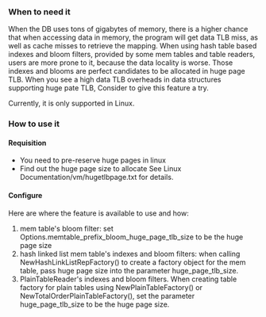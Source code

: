 ### When to need it
When the DB uses tons of gigabytes of memory, there is a higher chance that when accessing data in memory, the program will get data TLB miss, as well as cache misses to retrieve the mapping. When using hash table based indexes and bloom filters, provided by some mem tables and table readers, users are more prone to it, because the data locality is worse. Those indexes and blooms are perfect candidates to be allocated in huge page TLB. When you see a high data TLB overheads in data structures supporting huge pate TLB, Consider to give this feature a try.

Currently, it is only supported in Linux.

### How to use it
#### Requisition 
* You need to pre-reserve huge pages in linux
* Find out the huge page size to allocate
See Linux Documentation/vm/hugetlbpage.txt for details.

#### Configure
Here are where the feature is available to use and how:
1. mem table's bloom filter: set Options.memtable_prefix_bloom_huge_page_tlb_size to be the huge page size
2. hash linked list mem table's indexes and bloom filters: when calling NewHashLinkListRepFactory() to create a factory object for the mem table, pass huge page size into the parameter huge_page_tlb_size.
3. PlainTableReader's indexes and bloom filters. When creating table factory for plain tables using NewPlainTableFactory() or NewTotalOrderPlainTableFactory(), set the parameter huge_page_tlb_size to be the huge page size.
